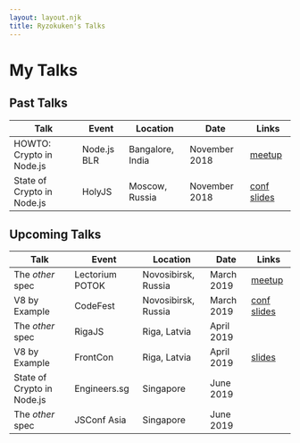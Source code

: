 ```yaml
---
layout: layout.njk
title: Ryzokuken's Talks
---
```

# My Talks

## Past Talks

| Talk | Event | Location | Date | Links |
|---|---|---|---|---|
| HOWTO: Crypto in Node.js | Node.js BLR | Bangalore, India | November 2018 | [meetup](https://www.meetup.com/Polyglot-Languages-Runtimes-Java-JVM-nodejs-Swift/events/256057028/)
| State of Crypto in Node.js | HolyJS | Moscow, Russia | November 2018 | [conf](https://holyjs-moscow.ru/en/talks/6g4xjkgsnciuakeawk24a6/) [slides](https://docs.google.com/presentation/d/16lufN_MUedOxT4fz4D4IkPcMymxfhq6xgxzYLYZYfbI/present?usp=sharing)

## Upcoming Talks

| Talk | Event | Location | Date | Links |
|---|---|---|---|---|
| The *other* spec | Lectorium POTOK | Novosibirsk, Russia | March 2019 | [meetup](https://www.meetup.com/%D0%9B%D0%B5%D0%BA%D1%82%D0%BE%D1%80%D0%B8%D0%B9-%D0%B1%D0%B0%D1%80-%D0%9F%D0%9E%D0%A2%D0%9E%D0%9A/)
| V8 by Example | CodeFest | Novosibirsk, Russia | March 2019 | [conf](https://2019.codefest.ru/lecture/1401) [slides](https://docs.google.com/presentation/d/12z2SzP3fNKnAhPOEOsCywBDwVaofpmtksp5XX0aB_v4/present?usp=sharing)
| The *other* spec | RigaJS | Riga, Latvia | April 2019 |
| V8 by Example | FrontCon | Riga, Latvia | April 2019 | [slides](https://docs.google.com/presentation/d/12z2SzP3fNKnAhPOEOsCywBDwVaofpmtksp5XX0aB_v4/present?usp=sharing)
| State of Crypto in Node.js | Engineers.sg | Singapore | June 2019 |
| The *other* spec | JSConf Asia | Singapore | June 2019 |

<style>
.container table {
  border-collapse: collapse;
  font-size: 1.5rem;
}

.container th,
.container td {
  border: 2px solid black;
  padding: 1rem;
}
</style>
